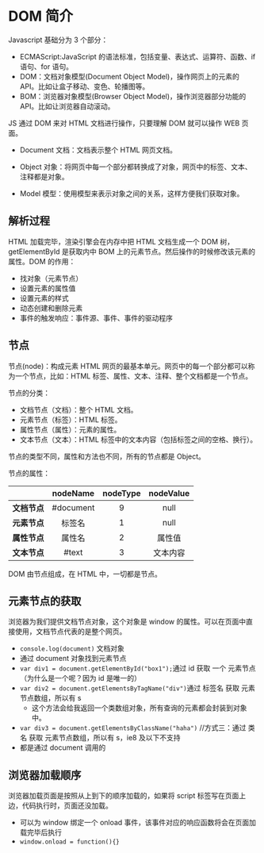 # DOM 简介

Javascript 基础分为 3 个部分：

- ECMAScript:JavaScript 的语法标准，包括变量、表达式、运算符、函数、if 语句、for 语句。
- DOM：文档对象模型(Document Object Model)，操作网页上的元素的 API。比如让盒子移动、变色、轮播图等。
- BOM：浏览器对象模型(Browser Object Model)，操作浏览器部分功能的 API。比如让浏览器自动滚动。

JS 通过 DOM 来对 HTML 文档进行操作，只要理解 DOM 就可以操作 WEB 页面。

- Document 文档：文档表示整个 HTML 网页文档。
- Object 对象：将网页中每一个部分都转换成了对象，网页中的标签、文本、注释都是对象。

- Model 模型：使用模型来表示对象之间的关系，这样方便我们获取对象。

## 解析过程

HTML 加载完毕，渲染引擎会在内存中把 HTML 文档生成一个 DOM 树，getElementById 是获取内中 BOM 上的元素节点。然后操作的时候修改该元素的属性。DOM 的作用：

- 找对象（元素节点）
- 设置元素的属性值
- 设置元素的样式
- 动态创建和删除元素
- 事件的触发响应：事件源、事件、事件的驱动程序

## 节点

节点(node)：构成元素 HTML 网页的最基本单元。网页中的每一个部分都可以称为一个节点，比如：HTML 标签、属性、文本、注释、整个文档都是一个节点。

节点的分类：

- 文档节点（文档）：整个 HTML 文档。
- 元素节点（标签）：HTML 标签。
- 属性节点（属性）：元素的属性。
- 文本节点（文本）：HTML 标签中的文本内容（包括标签之间的空格、换行）。

节点的类型不同，属性和方法也不同，所有的节点都是 Object。

节点的属性：

|              | nodeName  | nodeType | nodeValue |
| :----------: | :-------: | :------: | :-------: |
| **文档节点** | #document |    9     |   null    |
| **元素节点** |  标签名   |    1     |   null    |
| **属性节点** |  属性名   |    2     |  属性值   |
| **文本节点** |   #text   |    3     | 文本内容  |

DOM 由节点组成，在 HTML 中，一切都是节点。

## 元素节点的获取

浏览器为我们提供文档节点对象，这个对象是 window 的属性。可以在页面中直接使用，文档节点代表的是整个网页。

- `console.log(document)` 文档对象
- 通过 document 对象找到元素节点
- `var div1 = document.getElementById("box1");`通过 id 获取 一个 元素节点（为什么是一个呢？因为 id 是唯一的）
- `var div2 = document.getElementsByTagName("div")`通过 标签名 获取 元素节点数组，所以有 s
  - 这个方法会给我返回一个类数组对象，所有查询的元素都会封装到对象中。
- `var div3 = document.getElementsByClassName("haha")` //方式三：通过 类名 获取 元素节点数组，所以有 s，ie8 及以下不支持
- 都是通过 document 调用的

## 浏览器加载顺序

浏览器加载页面是按照从上到下的顺序加载的，如果将 script 标签写在页面上边，代码执行时，页面还没加载。

- 可以为 window 绑定一个 onload 事件，该事件对应的响应函数将会在页面加载完毕后执行
- `window.onload = function(){}`
